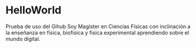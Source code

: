 # HelloWorld
Prueba de uso del Gihub
Soy Magister en Ciencias Físicas con inclinación a la enseñanza en física, biofísica y fisica experimental aprendiendo sobre el mundo digital.
